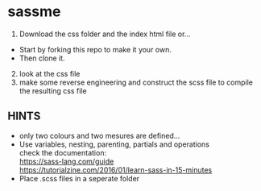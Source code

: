# sassme
1. Download the css folder and the index html file or...
- Start by forking this repo to make it your own. 
- Then clone it.
2. look at the css file
3. make some reverse engineering and construct the scss file to compile the resulting css file 
## HINTS
- only two colours and two mesures are defined...
- Use variables, nesting, parenting, partials and operations   
check the documentation:   
https://sass-lang.com/guide  
https://tutorialzine.com/2016/01/learn-sass-in-15-minutes  
- Place .scss files in a seperate folder
